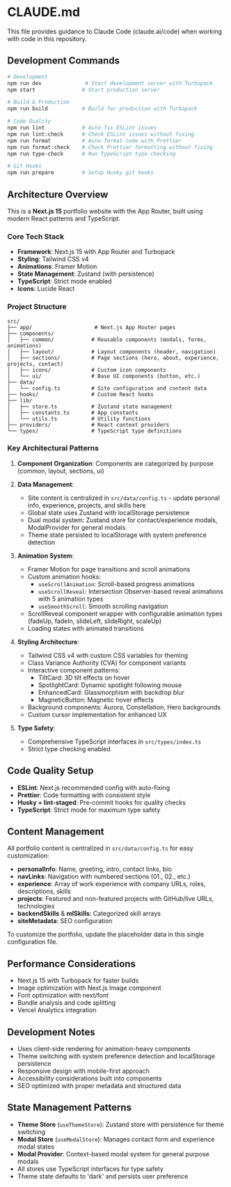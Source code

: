 # CLAUDE.md

This file provides guidance to Claude Code (claude.ai/code) when working with code in this repository.

## Development Commands

```bash
# Development
npm run dev              # Start development server with Turbopack
npm start               # Start production server

# Build & Production
npm run build           # Build for production with Turbopack

# Code Quality
npm run lint            # Auto-fix ESLint issues
npm run lint:check      # Check ESLint issues without fixing
npm run format          # Auto-format code with Prettier
npm run format:check    # Check Prettier formatting without fixing
npm run type-check      # Run TypeScript type checking

# Git Hooks
npm run prepare         # Setup Husky git hooks
```

## Architecture Overview

This is a **Next.js 15** portfolio website with the App Router, built using modern React patterns and TypeScript.

### Core Tech Stack

- **Framework**: Next.js 15 with App Router and Turbopack
- **Styling**: Tailwind CSS v4
- **Animations**: Framer Motion
- **State Management**: Zustand (with persistence)
- **TypeScript**: Strict mode enabled
- **Icons**: Lucide React

### Project Structure

```
src/
├── app/                    # Next.js App Router pages
├── components/
│   ├── common/            # Reusable components (modals, forms, animations)
│   ├── layout/            # Layout components (header, navigation)
│   ├── sections/          # Page sections (hero, about, experience, projects, contact)
│   ├── icons/             # Custom icon components
│   └── ui/                # Base UI components (button, etc.)
├── data/
│   └── config.ts          # Site configuration and content data
├── hooks/                 # Custom React hooks
├── lib/
│   ├── store.ts           # Zustand state management
│   ├── constants.ts       # App constants
│   └── utils.ts           # Utility functions
├── providers/             # React context providers
└── types/                 # TypeScript type definitions
```

### Key Architectural Patterns

1. **Component Organization**: Components are categorized by purpose (common, layout, sections, ui)

2. **Data Management**:
   - Site content is centralized in `src/data/config.ts` - update personal info, experience, projects, and skills here
   - Global state uses Zustand with localStorage persistence
   - Dual modal system: Zustand store for contact/experience modals, ModalProvider for general modals
   - Theme state persisted to localStorage with system preference detection

3. **Animation System**:
   - Framer Motion for page transitions and scroll animations
   - Custom animation hooks:
     - `useScrollAnimation`: Scroll-based progress animations
     - `useScrollReveal`: Intersection Observer-based reveal animations with 5 animation types
     - `useSmoothScroll`: Smooth scrolling navigation
   - ScrollReveal component wrapper with configurable animation types (fadeUp, fadeIn, slideLeft, slideRight, scaleUp)
   - Loading states with animated transitions

4. **Styling Architecture**:
   - Tailwind CSS v4 with custom CSS variables for theming
   - Class Variance Authority (CVA) for component variants
   - Interactive component patterns:
     - TiltCard: 3D tilt effects on hover
     - SpotlightCard: Dynamic spotlight following mouse
     - EnhancedCard: Glassmorphism with backdrop blur
     - MagneticButton: Magnetic hover effects
   - Background components: Aurora, Constellation, Hero backgrounds
   - Custom cursor implementation for enhanced UX

5. **Type Safety**:
   - Comprehensive TypeScript interfaces in `src/types/index.ts`
   - Strict type checking enabled

## Code Quality Setup

- **ESLint**: Next.js recommended config with auto-fixing
- **Prettier**: Code formatting with consistent style
- **Husky + lint-staged**: Pre-commit hooks for quality checks
- **TypeScript**: Strict mode for maximum type safety

## Content Management

All portfolio content is centralized in `src/data/config.ts` for easy customization:

- **personalInfo**: Name, greeting, intro, contact links, bio
- **navLinks**: Navigation with numbered sections (01., 02., etc.)
- **experience**: Array of work experience with company URLs, roles, descriptions, skills
- **projects**: Featured and non-featured projects with GitHub/live URLs, technologies
- **backendSkills** & **mlSkills**: Categorized skill arrays
- **siteMetadata**: SEO configuration

To customize the portfolio, update the placeholder data in this single configuration file.

## Performance Considerations

- Next.js 15 with Turbopack for faster builds
- Image optimization with Next.js Image component
- Font optimization with next/font
- Bundle analysis and code splitting
- Vercel Analytics integration

## Development Notes

- Uses client-side rendering for animation-heavy components
- Theme switching with system preference detection and localStorage persistence
- Responsive design with mobile-first approach
- Accessibility considerations built into components
- SEO optimized with proper metadata and structured data

## State Management Patterns

- **Theme Store** (`useThemeStore`): Zustand store with persistence for theme switching
- **Modal Store** (`useModalStore`): Manages contact form and experience modal states
- **Modal Provider**: Context-based modal system for general purpose modals
- All stores use TypeScript interfaces for type safety
- Theme state defaults to 'dark' and persists user preference
